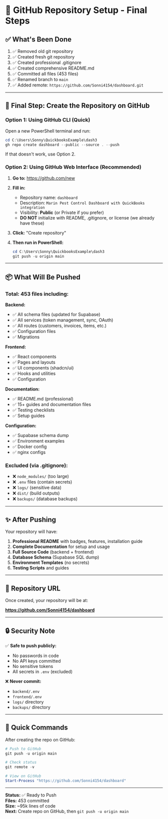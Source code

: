 # 🚀 GitHub Repository Setup - Final Steps

## ✅ What's Been Done

1. ✅ Removed old git repository
2. ✅ Created fresh git repository
3. ✅ Created professional .gitignore
4. ✅ Created comprehensive README.md
5. ✅ Committed all files (453 files)
6. ✅ Renamed branch to `main`
7. ✅ Added remote: `https://github.com/Sonni4154/dashboard.git`

---

## 🎯 Final Step: Create the Repository on GitHub

### Option 1: Using GitHub CLI (Quick)

Open a new PowerShell terminal and run:

```powershell
cd C:\Users\Sonny\QuickbooksExample\dash3
gh repo create dashboard --public --source . --push
```

If that doesn't work, use Option 2.

### Option 2: Using GitHub Web Interface (Recommended)

1. **Go to:** https://github.com/new

2. **Fill in:**
   - Repository name: `dashboard`
   - Description: `Marin Pest Control Dashboard with QuickBooks integration`
   - Visibility: **Public** (or Private if you prefer)
   - **DO NOT** initialize with README, .gitignore, or license (we already have these)

3. **Click:** "Create repository"

4. **Then run in PowerShell:**
   ```powershell
   cd C:\Users\Sonny\QuickbooksExample\dash3
   git push -u origin main
   ```

---

## 📦 What Will Be Pushed

### Total: 453 files including:

**Backend:**
- ✅ All schema files (updated for Supabase)
- ✅ All services (token management, sync, OAuth)
- ✅ All routes (customers, invoices, items, etc.)
- ✅ Configuration files
- ✅ Migrations

**Frontend:**
- ✅ React components
- ✅ Pages and layouts
- ✅ UI components (shadcn/ui)
- ✅ Hooks and utilities
- ✅ Configuration

**Documentation:**
- ✅ README.md (professional)
- ✅ 15+ guides and documentation files
- ✅ Testing checklists
- ✅ Setup guides

**Configuration:**
- ✅ Supabase schema dump
- ✅ Environment examples
- ✅ Docker config
- ✅ nginx configs

### Excluded (via .gitignore):
- ❌ `node_modules/` (too large)
- ❌ `.env` files (contain secrets)
- ❌ `logs/` (sensitive data)
- ❌ `dist/` (build outputs)
- ❌ `backups/` (database backups)

---

## ✨ After Pushing

Your repository will have:

1. **Professional README** with badges, features, installation guide
2. **Complete Documentation** for setup and usage
3. **Full Source Code** (backend + frontend)
4. **Database Schema** (Supabase SQL dump)
5. **Environment Templates** (no secrets)
6. **Testing Scripts** and guides

---

## 🎉 Repository URL

Once created, your repository will be at:

**https://github.com/Sonni4154/dashboard**

---

## 🔒 Security Note

✅ **Safe to push publicly:**
- No passwords in code
- No API keys committed
- No sensitive tokens
- All secrets in `.env` (excluded)

❌ **Never commit:**
- `backend/.env`
- `frontend/.env`
- `logs/` directory
- `backups/` directory

---

## 🚀 Quick Commands

After creating the repo on GitHub:

```powershell
# Push to GitHub
git push -u origin main

# Check status
git remote -v

# View on GitHub
Start-Process "https://github.com/Sonni4154/dashboard"
```

---

**Status:** ✅ Ready to Push  
**Files:** 453 committed  
**Size:** ~95k lines of code  
**Next:** Create repo on GitHub, then `git push -u origin main`

